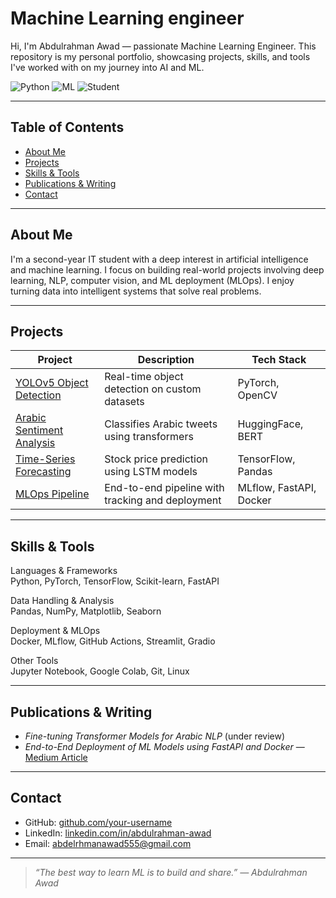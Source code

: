 # Machine Learning engineer

Hi, I'm Abdulrahman Awad —  passionate Machine Learning Engineer. This repository is my personal portfolio, showcasing projects, skills, and tools I've worked with on my journey into AI and ML.

![Python](https://img.shields.io/badge/Python-3.9+-blue.svg)
![ML](https://img.shields.io/badge/Machine%20Learning-End%20to%20End-green.svg)
![Student](https://img.shields.io/badge/IT%20Student-Year%202-blueviolet)

---

## Table of Contents

- [About Me](#about-me)
- [Projects](#projects)
- [Skills & Tools](#skills--tools)
- [Publications & Writing](#publications--writing)
- [Contact](#contact)

---

## About Me

I'm a second-year IT student with a deep interest in artificial intelligence and machine learning. I focus on building real-world projects involving deep learning, NLP, computer vision, and ML deployment (MLOps). I enjoy turning data into intelligent systems that solve real problems.

---

## Projects

| Project | Description | Tech Stack |
|--------|-------------|------------|
| [YOLOv5 Object Detection](./projects/yolov5-object-detection) | Real-time object detection on custom datasets | PyTorch, OpenCV |
| [Arabic Sentiment Analysis](./projects/arabic-sentiment-analysis) | Classifies Arabic tweets using transformers | HuggingFace, BERT |
| [Time-Series Forecasting](./projects/time-series-forecasting) | Stock price prediction using LSTM models | TensorFlow, Pandas |
| [MLOps Pipeline](./projects/mlops-pipeline) | End-to-end pipeline with tracking and deployment | MLflow, FastAPI, Docker |

---

## Skills & Tools

Languages & Frameworks  
Python, PyTorch, TensorFlow, Scikit-learn, FastAPI

Data Handling & Analysis  
Pandas, NumPy, Matplotlib, Seaborn

Deployment & MLOps  
Docker, MLflow, GitHub Actions, Streamlit, Gradio

Other Tools  
Jupyter Notebook, Google Colab, Git, Linux

---

## Publications & Writing

- *Fine-tuning Transformer Models for Arabic NLP* (under review)
- *End-to-End Deployment of ML Models using FastAPI and Docker* — [Medium Article](#)

---

## Contact

- GitHub: [github.com/your-username](https://github.com/your-username)
- LinkedIn: [linkedin.com/in/abdulrahman-awad](https://bit.ly/4a13hYF)
- Email: abdelrhmanawad555@gmail.com

---

> *“The best way to learn ML is to build and share.” — Abdulrahman Awad*
